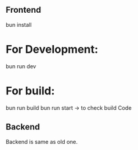 ## Frontend
bun install 

# For Development:
bun run dev

# For build:
bun run build
bun run start  -> to check build Code

## Backend
Backend is same as old one.
